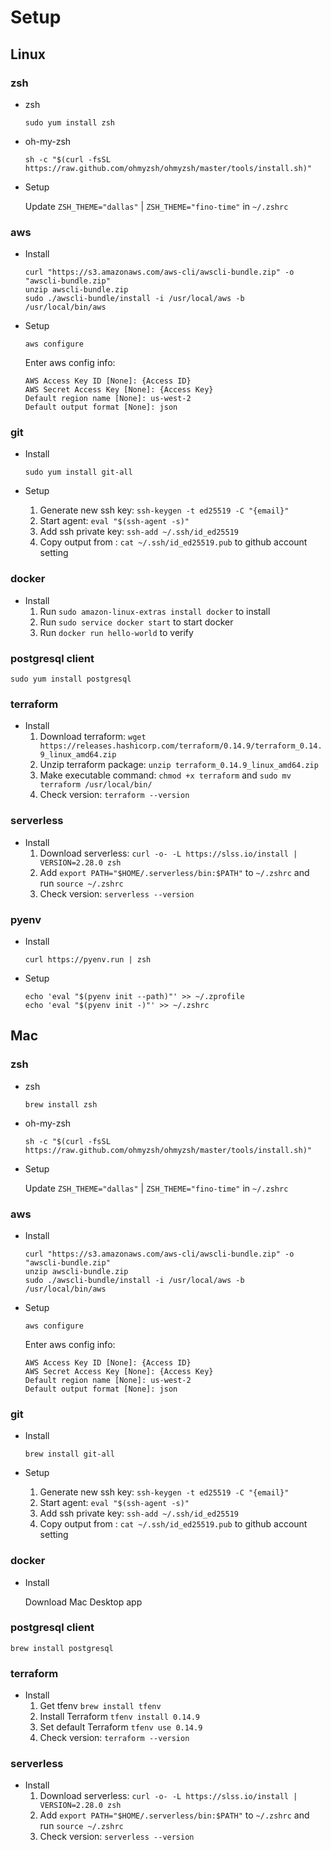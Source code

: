 # Setup
## Linux
### zsh
* zsh

	```
	sudo yum install zsh
	```
* oh-my-zsh

	```
	sh -c "$(curl -fsSL https://raw.github.com/ohmyzsh/ohmyzsh/master/tools/install.sh)"
	```
* Setup

	Update `ZSH_THEME="dallas"` | `ZSH_THEME="fino-time"` in `~/.zshrc` 
	
### aws
* Install

	```
	curl "https://s3.amazonaws.com/aws-cli/awscli-bundle.zip" -o "awscli-bundle.zip"
	unzip awscli-bundle.zip
	sudo ./awscli-bundle/install -i /usr/local/aws -b /usr/local/bin/aws
	```
* Setup

	```
	aws configure
	```
	Enter aws config info:
	
	```
	AWS Access Key ID [None]: {Access ID}
	AWS Secret Access Key [None]: {Access Key}
	Default region name [None]: us-west-2
	Default output format [None]: json
	```
	
### git
* Install

	```
	sudo yum install git-all
	```
* Setup 
	1. Generate new ssh key: `ssh-keygen -t ed25519 -C "{email}"`
	2. Start agent: `eval "$(ssh-agent -s)"`
	3. Add ssh private key: `ssh-add ~/.ssh/id_ed25519`
	4. Copy output from : `cat ~/.ssh/id_ed25519.pub` to github account setting

### docker
* Install
	1. Run `sudo amazon-linux-extras install docker` to install
	2. Run `sudo service docker start` to start docker
	3. Run `docker run hello-world` to verify

### postgresql client

```
sudo yum install postgresql
```
### terraform
* Install
	1. Download terraform: `wget https://releases.hashicorp.com/terraform/0.14.9/terraform_0.14.9_linux_amd64.zip`
	2. Unzip terraform package: `unzip terraform_0.14.9_linux_amd64.zip`
	3. Make executable command: `chmod +x terraform` and `sudo mv terraform /usr/local/bin/`
	4. Check version: `terraform --version`

### serverless
* Install
	1. Download serverless: `curl -o- -L https://slss.io/install | VERSION=2.28.0 zsh`
	2. Add `export PATH="$HOME/.serverless/bin:$PATH"` to `~/.zshrc` and run `source ~/.zshrc`
	3. Check version: `serverless --version`

### pyenv
* Install 

	`curl https://pyenv.run | zsh`
* Setup

	```
	echo 'eval "$(pyenv init --path)"' >> ~/.zprofile
   echo 'eval "$(pyenv init -)"' >> ~/.zshrc
   ```
## Mac
### zsh
* zsh

	```
	brew install zsh
	```
* oh-my-zsh

	```
	sh -c "$(curl -fsSL https://raw.github.com/ohmyzsh/ohmyzsh/master/tools/install.sh)"
	```
* Setup

	Update `ZSH_THEME="dallas"` | `ZSH_THEME="fino-time"` in `~/.zshrc` 
	
### aws
* Install

	```
	curl "https://s3.amazonaws.com/aws-cli/awscli-bundle.zip" -o "awscli-bundle.zip"
	unzip awscli-bundle.zip
	sudo ./awscli-bundle/install -i /usr/local/aws -b /usr/local/bin/aws
	```
* Setup

	```
	aws configure
	```
	Enter aws config info:
	
	```
	AWS Access Key ID [None]: {Access ID}
	AWS Secret Access Key [None]: {Access Key}
	Default region name [None]: us-west-2
	Default output format [None]: json
	```
	
### git
* Install

	```
	brew install git-all
	```
* Setup 
	1. Generate new ssh key: `ssh-keygen -t ed25519 -C "{email}"`
	2. Start agent: `eval "$(ssh-agent -s)"`
	3. Add ssh private key: `ssh-add ~/.ssh/id_ed25519`
	4. Copy output from : `cat ~/.ssh/id_ed25519.pub` to github account setting

### docker
* Install
	
	Download Mac Desktop app
	
### postgresql client

```
brew install postgresql
```
### terraform
* Install
	1. Get tfenv `brew install tfenv`
	2. Install Terraform `tfenv install 0.14.9`
	3. Set default Terraform `tfenv use 0.14.9`
	4. Check version: `terraform --version`

### serverless
* Install
	1. Download serverless: `curl -o- -L https://slss.io/install | VERSION=2.28.0 zsh`
	2. Add `export PATH="$HOME/.serverless/bin:$PATH"` to `~/.zshrc` and run `source ~/.zshrc`
	3. Check version: `serverless --version`